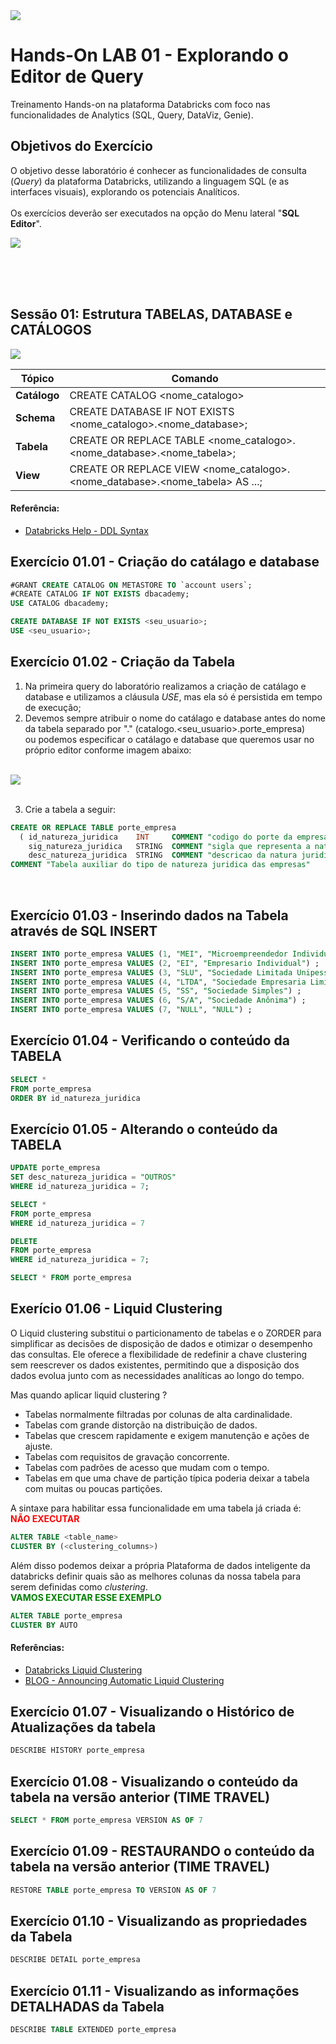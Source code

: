 
<img src="https://raw.githubusercontent.com/Databricks-BR/lab_sql/main/images/header_handson_sql.png">

# Hands-On LAB 01 - Explorando o Editor de Query

Treinamento Hands-on na plataforma Databricks com foco nas funcionalidades de Analytics (SQL, Query, DataViz, Genie).


## Objetivos do Exercício

O objetivo desse laboratório é conhecer as funcionalidades de consulta (_Query_) da plataforma Databricks, utilizando a linguagem SQL (e as interfaces visuais), explorando os potenciais Analíticos. </br>
</br>
Os exercícios deverão ser executados na opção do Menu lateral "**SQL Editor**".

<img src="https://github.com/Gabriel-Rangel/lab_sql/blob/main/images/v2_lab01_1.png?raw=true">


</br></br></br>
## Sessão 01:  Estrutura TABELAS, DATABASE e CATÁLOGOS

<img src="https://raw.githubusercontent.com/Databricks-BR/lab_sql/main/images/lab01_uc.png">


| Tópico | Comando |
| -- | -- |
| **Catálogo** | CREATE CATALOG <nome_catalogo> |
| **Schema** | CREATE DATABASE IF NOT EXISTS <nome_catalogo>.<nome_database>; |
| **Tabela** | CREATE OR REPLACE TABLE  <nome_catalogo>.<nome_database>.<nome_tabela>; |
| **View** |  CREATE OR REPLACE VIEW  <nome_catalogo>.<nome_database>.<nome_tabela> AS ...; |

#### Referência:
* [Databricks Help - DDL Syntax](https://docs.databricks.com/sql/language-manual/sql-ref-syntax-ddl-create-table.html)

## Exercício 01.01 - Criação do catálago e database

``` sql
#GRANT CREATE CATALOG ON METASTORE TO `account users`;
#CREATE CATALOG IF NOT EXISTS dbacademy;
USE CATALOG dbacademy;

CREATE DATABASE IF NOT EXISTS <seu_usuario>;
USE <seu_usuario>;
```

## Exercício 01.02 - Criação da Tabela
1. Na primeira query do laboratório realizamos a criação de catálago e database e utilizamos a cláusula *USE*, mas ela só é persistida em tempo de execução;
2. Devemos sempre atribuir o nome do catálago e database antes do nome da tabela separado por "." (catalogo.<seu_usuario>.porte_empresa)</br>
ou podemos especificar o catálago e database que queremos usar no próprio editor conforme imagem abaixo:
</br></br>
<img src="https://github.com/Gabriel-Rangel/lab_sql/blob/main/images/v2_lab01_setcatalago.png?raw=true">
</br></br>

3. Crie a tabela a seguir:

``` sql
CREATE OR REPLACE TABLE porte_empresa 
  ( id_natureza_juridica    INT     COMMENT "codigo do porte da empresa",
    sig_natureza_juridica   STRING  COMMENT "sigla que representa a natureza juridica da empresa",
    desc_natureza_juridica  STRING  COMMENT "descricao da natura juridica" )
COMMENT "Tabela auxiliar do tipo de natureza juridica das empresas"
```
</br>

 ## Exercício 01.03 - Inserindo dados na Tabela através de SQL INSERT

 ``` sql
 INSERT INTO porte_empresa VALUES (1, "MEI", "Microempreendedor Individual") ;
 INSERT INTO porte_empresa VALUES (2, "EI", "Empresario Individual") ;
 INSERT INTO porte_empresa VALUES (3, "SLU", "Sociedade Limitada Unipessoal") ;
 INSERT INTO porte_empresa VALUES (4, "LTDA", "Sociedade Empresaria Limitada") ;
 INSERT INTO porte_empresa VALUES (5, "SS", "Sociedade Simples") ;
 INSERT INTO porte_empresa VALUES (6, "S/A", "Sociedade Anônima") ;
 INSERT INTO porte_empresa VALUES (7, "NULL", "NULL") ;
```

 ## Exercício 01.04 - Verificando o conteúdo da TABELA

 ``` sql
SELECT * 
FROM porte_empresa 
ORDER BY id_natureza_juridica
```

 ## Exercício 01.05 - Alterando o conteúdo da TABELA

 ``` sql
UPDATE porte_empresa  
SET desc_natureza_juridica = "OUTROS" 
WHERE id_natureza_juridica = 7;
```

``` sql
SELECT * 
FROM porte_empresa
WHERE id_natureza_juridica = 7
```

``` sql
DELETE 
FROM porte_empresa 
WHERE id_natureza_juridica = 7;
```

``` sql
SELECT * FROM porte_empresa
```

## Exerício 01.06 - Liquid Clustering
O Liquid clustering substitui o particionamento de tabelas e o ZORDER para simplificar as decisões de disposição de dados e otimizar o desempenho das consultas. Ele oferece a flexibilidade de redefinir a chave clustering sem reescrever os dados existentes, permitindo que a disposição dos dados evolua junto com as necessidades analíticas ao longo do tempo.

Mas quando aplicar liquid clustering ?
* Tabelas normalmente filtradas por colunas de alta cardinalidade.</br>
* Tabelas com grande distorção na distribuição de dados.</br>
* Tabelas que crescem rapidamente e exigem manutenção e ações de ajuste.</br>
* Tabelas com requisitos de gravação concorrente.</br>
* Tabelas com padrões de acesso que mudam com o tempo.</br>
* Tabelas em que uma chave de partição típica poderia deixar a tabela com muitas ou poucas partições.</br>

A sintaxe para habilitar essa funcionalidade em uma tabela já criada é: </br>
<span style="color:red"> **NÃO EXECUTAR** </span>
```sql
ALTER TABLE <table_name>
CLUSTER BY (<clustering_columns>)
```
Além disso podemos deixar a própria Plataforma de dados inteligente da databricks definir quais são as melhores colunas da nossa tabela para serem definidas como *clustering*.</br>
<span style="color:green"> **VAMOS EXECUTAR ESSE EXEMPLO** </span>
```sql
ALTER TABLE porte_empresa
CLUSTER BY AUTO
```
#### Referências:
* [Databricks Liquid Clustering](https://docs.databricks.com/aws/pt/delta/clustering)
* [BLOG - Announcing Automatic Liquid Clustering](https://www.databricks.com/blog/announcing-automatic-liquid-clustering)

## Exercício 01.07 - Visualizando o Histórico de Atualizações da tabela

 ``` sql
DESCRIBE HISTORY porte_empresa 
```

## Exercício 01.08 - Visualizando o conteúdo da tabela na versão anterior (TIME TRAVEL)

 ``` sql
SELECT * FROM porte_empresa VERSION AS OF 7
```

## Exercício 01.09 - RESTAURANDO o conteúdo da tabela na versão anterior (TIME TRAVEL)

 ``` sql
RESTORE TABLE porte_empresa TO VERSION AS OF 7
```

## Exercício 01.10 - Visualizando as propriedades da Tabela

 ``` sql
DESCRIBE DETAIL porte_empresa 
```

## Exercício 01.11 - Visualizando as informações DETALHADAS da Tabela

 ``` sql
DESCRIBE TABLE EXTENDED porte_empresa
```
